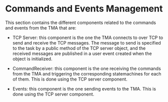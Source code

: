 # Commands and Events Management

This section contains the different components related to the commands and
events from the TMA that are:

- TCP Server: this component is the one the TMA connects to over TCP to
 send and receive the TCP messages. The message to send is specified to the
 task by a public method of the TCP server object, and the received messages
 are published in a user event created when the object is initialized.

- CommandReceiver: this component is the one receiving the commands from the TMA and triggering the corresponding statemachines for each of them. This is done using the TCP server component.

- Events: this component is the one sending events to the TMA. This is done using the TCP server component.
